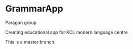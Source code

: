 # GrammarApp
Paragon group

Creating educational app for KCL modern language centre 

This is a master branch. 

